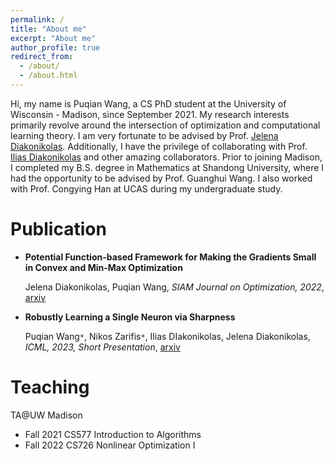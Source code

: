 ```yaml
---
permalink: /
title: "About me"
excerpt: "About me"
author_profile: true
redirect_from: 
  - /about/
  - /about.html
---
```


Hi, my name is Puqian Wang, a CS PhD student at the University of Wisconsin - Madison, since September 2021. My research interests primarily revolve around the intersection of optimization and computational learning theory. I am very fortunate to be advised by Prof. [Jelena Diakonikolas](http://www.jelena-diakonikolas.com). Additionally, I have the privilege of collaborating with Prof. [Ilias Diakonikolas](http://www.iliasdiakonikolas.org) and other amazing collaborators. Prior to joining Madison, I completed my B.S. degree in Mathematics at Shandong University, where I had the opportunity to be advised by Prof. Guanghui Wang. I also worked with Prof. Congying Han at UCAS during my undergraduate study.


Publication
======

- **Potential Function-based Framework for Making the Gradients Small in Convex and Min-Max Optimization**
  
  Jelena Diakonikolas, Puqian Wang,  *SIAM Journal on Optimization, 2022*, [arxiv](https://arxiv.org/abs/2101.12101)

- **Robustly Learning a Single Neuron via Sharpness**
  
  Puqian Wang`*`, Nikos Zarifis`*`, Ilias DIakonikolas, Jelena Diakonikolas, *ICML, 2023, Short Presentation*, [arxiv](https://arxiv.org/abs/2306.07892)


Teaching
====

TA@UW Madison

- Fall 2021 CS577 Introduction to Algorithms
- Fall 2022 CS726 Nonlinear Optimization I
